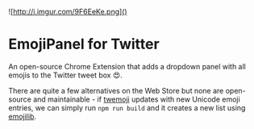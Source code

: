 ![http://i.imgur.com/9F6EeKe.png]()
# EmojiPanel for Twitter

An open-source Chrome Extension that adds a dropdown panel with all emojis to the Twitter tweet box :heart_eyes:.

There are quite a few alternatives on the Web Store but none are open-source and maintainable - if [twemoji](https://github.com/twitter/twemoji) updates with new Unicode emoji entries, we can simply run `npm run build` and it creates a new list using [emojilib](https://github.com/muan/emojilib).